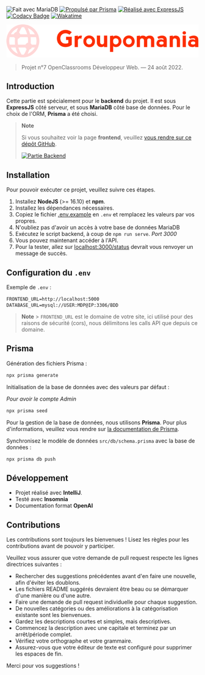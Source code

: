 ![Fait avec MariaDB](https://img.shields.io/badge/Fait%20avec%20MariaDB-%2300f.svg?&color=800&style=for-the-badge&logo=mongodb&logoColor=white)
[![Propulsé par Prisma](https://img.shields.io/badge/Propulsé%20par%20Prisma-%234752C4.svg?&style=for-the-badge&color=0B354B&logo=prisma&logoColor=white&alt=Prisma)](https://www.prisma.io/)
[![Réalisé avec ExpressJS](https://img.shields.io/badge/Réalisé%20avec%20Express-white.svg?&style=for-the-badge&color=259DFF&logo=express&logoColor=white&alt=express)](https://github.com/expressjs/express)
[![Codacy Badge](https://img.shields.io/codacy/grade/760b3a894bef4bf0bb4a72b4598c0455?style=for-the-badge)](https://www.codacy.com/gh/thomasbnt/DW_P7_Groupomania_backend_OC/dashboard)
[![Wakatime](https://wakatime.com/badge/github/thomasbnt/DW_P7_Groupomania_backend_OC.svg?style=for-the-badge)](https://wakatime.com/badge/github/thomasbnt/DW_P7_Groupomania_backend_OC)

![Groupomania logo](groupomania.svg)

> Projet n°7 OpenClassrooms Développeur Web. — 24 août 2022.

## Introduction

Cette partie est spécialement pour le **backend** du projet. Il est sous **ExpressJS** côté serveur, et sous **MariaDB** côté base de données.
Pour le choix de l'ORM, **Prisma** a été choisi.

> **Note**
>
> Si vous souhaitez voir la page **frontend**, veuillez [vous rendre sur ce dépôt GitHub](https://github.com/thomasbnt/DW_P7_Groupomania_frontend_OC).
>
> [![Partie Backend](https://img.shields.io/badge/Aller%20voir%20la%20partie%20Frontend%20→-informational?style=for-the-badge)](https://github.com/thomasbnt/DW_P7_Groupomania_frontend_OC)

## Installation

Pour pouvoir exécuter ce projet, veuillez suivre ces étapes.

1. Installez **NodeJS** (>= 16.10) et **npm**.
2. Installez les dépendances nécessaires.
3. Copiez le fichier [.env.example](/.env.example) en `.env` et remplacez les valeurs par vos propres.
4. N'oubliez pas d'avoir un accès à votre base de données MariaDB
5. Exécutez le script backend, à coup de `npm run serve`. _Port 3000_
6. Vous pouvez maintenant accéder à l'API.
7. Pour la tester, allez sur [localhost:3000/status](http://localhost:3000/status) devrait vous renvoyer un message de succès.

## Configuration du `.env`

Exemple de `.env` :

```dotenv
FRONTEND_URL=http://localhost:5000
DATABASE_URL=mysql://USER:MDP@IP:3306/BDD
```

> **Note** > `FRONTEND_URL` est le domaine de votre site, ici utilisé pour des raisons de sécurité (cors), nous délimitons les calls API que depuis ce domaine.

## Prisma

Génération des fichiers Prisma :

```bash
npx prisma generate
```

Initialisation de la base de données avec des valeurs par défaut :

_Pour avoir le compte Admin_

```bash
npx prisma seed
```

Pour la gestion de la base de données, nous utilisons **Prisma**. Pour plus d'informations, veuillez vous rendre sur [la documentation de Prisma](https://www.prisma.io/docs/).

Synchronisez le modèle de données `src/db/schema.prisma` avec la base de données :

```bash
npx prisma db push
```

## Développement

- Projet réalisé avec **IntelliJ**.
- Testé avec **Insomnia**
- Documentation format **OpenAI**

## Contributions

Les contributions sont toujours les bienvenues ! Lisez les règles pour les contributions avant de pouvoir y participer.

Veuillez vous assurer que votre demande de pull request respecte les lignes directrices suivantes :

- Rechercher des suggestions précédentes avant d'en faire une nouvelle, afin d'éviter les doublons.
- Les fichiers README suggérés devraient être beau ou se démarquer d'une manière ou d'une autre.
- Faire une demande de pull request individuelle pour chaque suggestion.
- De nouvelles catégories ou des améliorations à la catégorisation existante sont les bienvenues.
- Gardez les descriptions courtes et simples, mais descriptives.
- Commencez la description avec une capitale et terminez par un arrêt/période complet.
- Vérifiez votre orthographe et votre grammaire.
- Assurez-vous que votre éditeur de texte est configuré pour supprimer les espaces de fin.

Merci pour vos suggestions !
